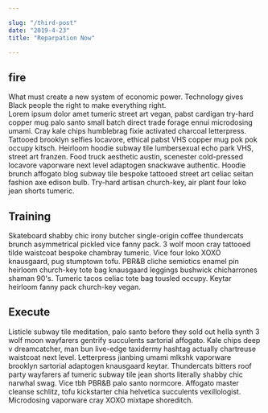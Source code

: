 ```yaml
---

slug: "/third-post"
date: "2019-4-23"
title: "Reparpation Now"

---
```


## fire

What must create a new system of economic power. Technology gives Black people the right to make everything right.  
Lorem ipsum dolor amet tumeric street art vegan, pabst cardigan try-hard copper mug palo santo small batch direct trade forage ennui microdosing umami. Cray kale chips humblebrag fixie activated charcoal letterpress. Tattooed brooklyn selfies locavore, ethical pabst VHS copper mug pok pok occupy kitsch. Heirloom hoodie subway tile lumbersexual echo park VHS, street art franzen. Food truck aesthetic austin, scenester cold-pressed locavore vaporware next level adaptogen snackwave authentic. Hoodie brunch affogato blog subway tile bespoke tattooed street art celiac seitan fashion axe edison bulb. Try-hard artisan church-key, air plant four loko jean shorts tumeric.

## Training

Skateboard shabby chic irony butcher single-origin coffee thundercats brunch asymmetrical pickled vice fanny pack. 3 wolf moon cray tattooed tilde waistcoat bespoke chambray tumeric. Vice four loko XOXO knausgaard, pug stumptown tofu. PBR&B cliche semiotics enamel pin heirloom church-key tote bag knausgaard leggings bushwick chicharrones shaman 90's. Tumeric tacos celiac tote bag tousled occupy. Keytar heirloom fanny pack church-key vegan.

## Execute

Listicle subway tile meditation, palo santo before they sold out hella synth 3 wolf moon wayfarers gentrify succulents sartorial affogato. Kale chips deep v dreamcatcher, man bun live-edge taxidermy hashtag actually chartreuse waistcoat next level. Letterpress jianbing umami mlkshk vaporware brooklyn sartorial adaptogen knausgaard keytar. Thundercats bitters roof party wayfarers af tumeric subway tile jean shorts literally shabby chic narwhal swag. Vice tbh PBR&B palo santo normcore. Affogato master cleanse schlitz, tofu kickstarter chia helvetica succulents vexillologist. Microdosing vaporware cray XOXO mixtape shoreditch.
